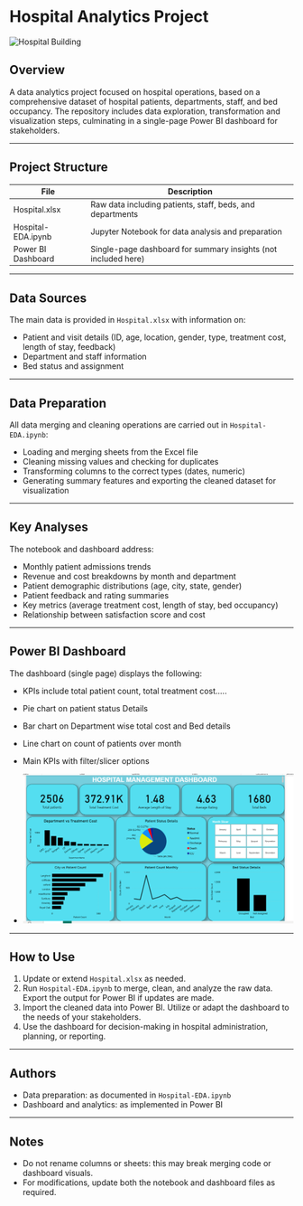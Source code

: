 # Hospital Analytics Project

![Hospital Building](https://images.unsplash.com/photo-1586773860418-d37222d8fce3?ixlib=rb-4.0.3&q=80&fm=jpg&crop=entropy&cs=tinysrgb&w=1080)

## Overview

A data analytics project focused on hospital operations, based on a comprehensive dataset of hospital patients, departments, staff, and bed occupancy. The repository includes data exploration, transformation and visualization steps, culminating in a single-page Power BI dashboard for stakeholders.

---

## Project Structure

| File                    | Description                                |
|-------------------------|--------------------------------------------|
| Hospital.xlsx           | Raw data including patients, staff, beds, and departments |
| Hospital-EDA.ipynb      | Jupyter Notebook for data analysis and preparation |
| Power BI Dashboard      | Single-page dashboard for summary insights (not included here) |

---

## Data Sources

The main data is provided in `Hospital.xlsx` with information on:
- Patient and visit details (ID, age, location, gender, type, treatment cost, length of stay, feedback)
- Department and staff information
- Bed status and assignment

---

## Data Preparation

All data merging and cleaning operations are carried out in `Hospital-EDA.ipynb`:
- Loading and merging sheets from the Excel file
- Cleaning missing values and checking for duplicates
- Transforming columns to the correct types (dates, numeric)
- Generating summary features and exporting the cleaned dataset for visualization

---

## Key Analyses

The notebook and dashboard address:
- Monthly patient admissions trends
- Revenue and cost breakdowns by month and department
- Patient demographic distributions (age, city, state, gender)
- Patient feedback and rating summaries
- Key metrics (average treatment cost, length of stay, bed occupancy)
- Relationship between satisfaction score and cost

---

## Power BI Dashboard

The dashboard (single page) displays the following:
- KPIs include total patient count, total treatment cost.....
- Pie chart on patient status Details
- Bar chart on Department wise total cost and Bed details
- Line chart on count of patients over month
- Main KPIs with filter/slicer options

- ![Dashboard Image](.\Hospital.png)

---

## How to Use

1. Update or extend `Hospital.xlsx` as needed.
2. Run `Hospital-EDA.ipynb` to merge, clean, and analyze the raw data. Export the output for Power BI if updates are made.
3. Import the cleaned data into Power BI. Utilize or adapt the dashboard to the needs of your stakeholders.
4. Use the dashboard for decision-making in hospital administration, planning, or reporting.

---

## Authors

- Data preparation: as documented in `Hospital-EDA.ipynb`
- Dashboard and analytics: as implemented in Power BI

---

## Notes

- Do not rename columns or sheets: this may break merging code or dashboard visuals.
- For modifications, update both the notebook and dashboard files as required.


